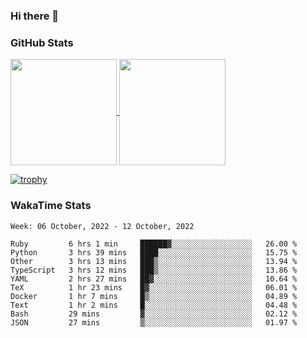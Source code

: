 ### Hi there 👋

### GitHub Stats

<a href="https://github.com/anuraghazra/github-readme-stats">
  <img align="center" height="170px" src="https://github-readme-stats.vercel.app/api/top-langs/?username=tksfjt1024&layout=compact&count_private=true&show_icons=true&show_icons=true&theme=graywhite" />
</a>
<a href="https://github.com/anuraghazra/github-readme-stats">
  <img align="center" height="170px" src="https://github-readme-stats.vercel.app/api?username=tksfjt1024&count_private=true&show_icons=true&show_icons=true&theme=graywhite" />
</a>

[![trophy](https://github-profile-trophy.vercel.app/?username=tksfjt1024)](https://github.com/ryo-ma/github-profile-trophy)

### WakaTime Stats

<!--START_SECTION:waka-->
```text
Week: 06 October, 2022 - 12 October, 2022

Ruby         6 hrs 1 min     ██████▓░░░░░░░░░░░░░░░░░░   26.00 % 
Python       3 hrs 39 mins   ████░░░░░░░░░░░░░░░░░░░░░   15.75 % 
Other        3 hrs 13 mins   ███▒░░░░░░░░░░░░░░░░░░░░░   13.94 % 
TypeScript   3 hrs 12 mins   ███▒░░░░░░░░░░░░░░░░░░░░░   13.86 % 
YAML         2 hrs 27 mins   ██▓░░░░░░░░░░░░░░░░░░░░░░   10.64 % 
TeX          1 hr 23 mins    █▓░░░░░░░░░░░░░░░░░░░░░░░   06.01 % 
Docker       1 hr 7 mins     █▒░░░░░░░░░░░░░░░░░░░░░░░   04.89 % 
Text         1 hr 2 mins     █░░░░░░░░░░░░░░░░░░░░░░░░   04.48 % 
Bash         29 mins         ▓░░░░░░░░░░░░░░░░░░░░░░░░   02.12 % 
JSON         27 mins         ▒░░░░░░░░░░░░░░░░░░░░░░░░   01.97 % 
```
<!--END_SECTION:waka-->
